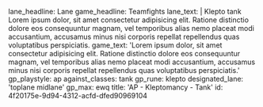 lane_headline: Lane
game_headline: Teamfights
lane_text: |
  Klepto tank
  Lorem ipsum dolor, sit amet consectetur adipisicing elit. Ratione distinctio dolore eos consequuntur magnam, vel temporibus alias nemo placeat modi accusantium, accusamus minus nisi corporis repellat repellendus quas voluptatibus perspiciatis.
game_text: 'Lorem ipsum dolor, sit amet consectetur adipisicing elit. Ratione distinctio dolore eos consequuntur magnam, vel temporibus alias nemo placeat modi accusantium, accusamus minus nisi corporis repellat repellendus quas voluptatibus perspiciatis.'
gp_playstyle: ap
against_classes: tank
gp_rune: klepto
designated_lane: 'toplane midlane'
gp_max: ewq
title: 'AP - Kleptomancy - Tank'
id: 4f20175e-9d94-4312-acfd-dfed90969104

